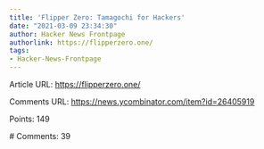 ```yaml
---
title: 'Flipper Zero: Tamagochi for Hackers'
date: "2021-03-09 23:34:30"
author: Hacker News Frontpage
authorlink: https://flipperzero.one/
tags:
- Hacker-News-Frontpage
---
```


<p>Article URL: <a href="https://flipperzero.one/">https://flipperzero.one/</a></p>
<p>Comments URL: <a href="https://news.ycombinator.com/item?id=26405919">https://news.ycombinator.com/item?id=26405919</a></p>
<p>Points: 149</p>
<p># Comments: 39</p>
